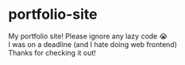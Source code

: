 # portfolio-site
My portfolio site! Please ignore any lazy code :sob:  
I was on a deadline (and I hate doing web frontend)  
Thanks for checking it out!
